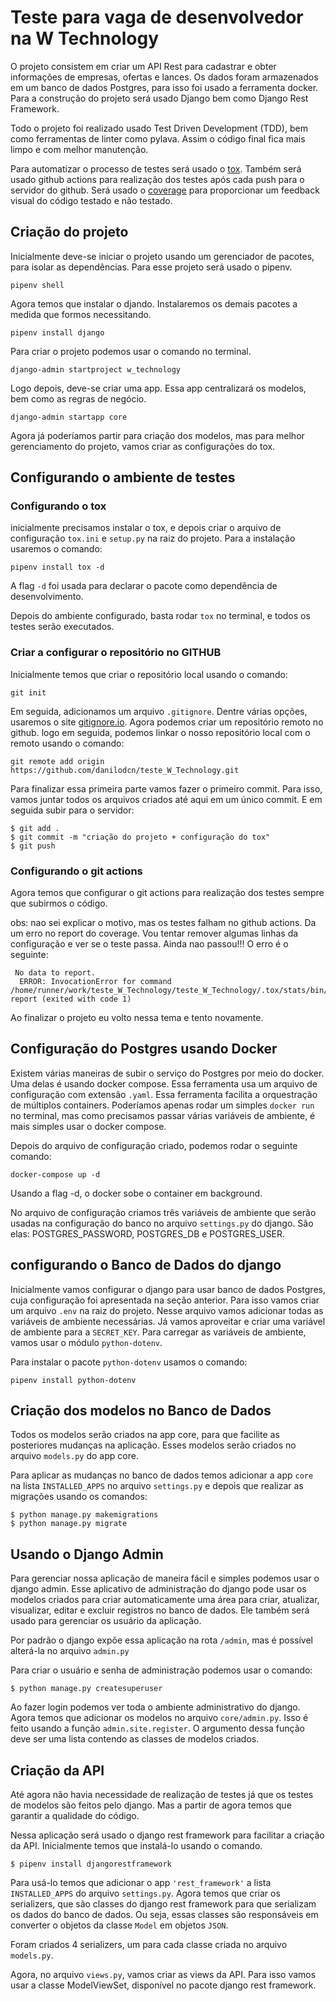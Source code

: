 # Teste para vaga de desenvolvedor na W Technology

O projeto consistem em criar um API Rest para cadastrar e obter informações de empresas, ofertas e lances.
Os dados foram armazenados em um banco de dados Postgres, para isso foi usado a ferramenta docker. Para a construção do projeto será usado Django bem como Django Rest Framework.

Todo o projeto foi realizado usado Test Driven Development (TDD), bem como ferramentas de linter como pylava. Assim o código final fica mais limpo e com melhor manutenção.

Para automatizar o processo de testes será usado o [tox](https://tox.wiki/en/latest/index.html). Também será usado github actions para realização dos testes após cada push para o servidor do github. Será usado o [coverage]() para proporcionar um feedback visual do código testado e não testado.

## Criação do projeto

Inicialmente deve-se iniciar o projeto usando um gerenciador de pacotes, para isolar as dependências. Para esse projeto será usado o pipenv.

```
pipenv shell
```

Agora temos que instalar o djando. Instalaremos os demais pacotes a medida que formos necessitando.

```
pipenv install django
```

Para criar o projeto podemos usar o comando no terminal.

```
django-admin startproject w_technology
```

Logo depois, deve-se criar uma app. Essa app centralizará os modelos, bem como as regras de negócio.

```
django-admin startapp core
```

Agora já poderíamos partir para criação dos modelos, mas para melhor gerenciamento do projeto, vamos criar as configurações do tox.

## Configurando o ambiente de testes

### Configurando o tox

inicialmente precisamos instalar o tox, e depois criar o arquivo de configuração `tox.ini` e `setup.py` na raiz do projeto. Para a instalação usaremos o comando:

```
pipenv install tox -d
```

A flag `-d` foi usada para declarar o pacote como dependência de desenvolvimento.

Depois do ambiente configurado, basta rodar `tox` no terminal, e todos os testes serão executados.

### Criar a configurar o repositório no GITHUB

Inicialmente temos que criar o repositório local usando o comando:

```
git init
```

Em seguida, adicionamos um arquivo `.gitignore`. Dentre várias opções, usaremos o site [gitignore.io](https://gitignore.io). Agora podemos criar um repositório remoto no github. logo em seguida, podemos linkar o nosso repositório local com o remoto usando o comando:

```
git remote add origin https://github.com/danilodcn/teste_W_Technology.git
```

Para finalizar essa primeira parte vamos fazer o primeiro commit. Para isso, vamos juntar todos os arquivos criados até aqui em um único commit. E em seguida subir para o servidor:

```
$ git add .
$ git commit -m "criação do projeto + configuração do tox"
$ git push
```

### Configurando o git actions

Agora temos que configurar o git actions para realização dos testes sempre que subirmos o código.

obs: nao sei explicar o motivo, mas os testes falham no github actions. Da um erro no report do coverage. Vou tentar remover algumas linhas da configuração e ver se o teste passa.
Ainda nao passou!!! O erro é o seguinte:

```
 No data to report.
  ERROR: InvocationError for command /home/runner/work/teste_W_Technology/teste_W_Technology/.tox/stats/bin/coverage report (exited with code 1)
```

Ao finalizar o projeto eu volto nessa tema e tento novamente.

## Configuração do Postgres usando Docker

Existem várias maneiras de subir o serviço do Postgres por meio do docker. Uma delas é usando docker compose. Essa ferramenta usa um arquivo de configuração com extensão `.yaml`. Essa ferramenta facilita a orquestração de múltiplos containers. Poderíamos apenas rodar um simples `docker run` no terminal, mas como precisamos passar várias variáveis de ambiente, é mais simples usar o docker compose.

Depois do arquivo de configuração criado, podemos rodar o seguinte comando:

```
docker-compose up -d
```

Usando a flag -d, o docker sobe o container em background.

No arquivo de configuração criamos três variáveis de ambiente que serão usadas na configuração do banco no arquivo `settings.py` do django. São elas: POSTGRES_PASSWORD, POSTGRES_DB e POSTGRES_USER.


## configurando o Banco de Dados do django

Inicialmente vamos configurar o django para usar banco de dados Postgres, cuja configuração foi apresentada na seção anterior. Para isso vamos criar um arquivo `.env` na raiz do projeto. Nesse arquivo vamos adicionar todas as variáveis de ambiente necessárias. Já vamos aproveitar e criar uma variável de ambiente para a `SECRET_KEY`. Para carregar as variáveis de ambiente, vamos usar o módulo `python-dotenv`.

Para instalar o pacote `python-dotenv` usamos o comando:

```
pipenv install python-dotenv
```

## Criação dos modelos no Banco de Dados

Todos os modelos serão criados na app core, para que facilite as posteriores mudanças na aplicação. Esses modelos serão criados no arquivo `models.py` do app core.

Para aplicar as mudanças no banco de dados temos adicionar a app `core` na lista `INSTALLED_APPS` no arquivo `settings.py` e depois que realizar as migrações usando os comandos:

```
$ python manage.py makemigrations
$ python manage.py migrate 
```

## Usando o Django Admin

Para gerenciar nossa aplicação de maneira fácil e simples podemos usar o django admin. Esse aplicativo de administração do django pode usar os modelos criados para criar automaticamente uma área para criar, atualizar, visualizar, editar e excluir registros no banco de dados. Ele também será usado para gerenciar os usuário da aplicação.

Por padrão o django expõe essa aplicação na rota `/admin`, mas é possível alterá-la no arquivo `admin.py`  

Para criar o usuário e senha de administração podemos usar o comando:

```
$ python manage.py createsuperuser
```

Ao fazer login podemos ver toda o ambiente administrativo do django. Agora temos que adicionar os modelos no arquivo `core/admin.py`. Isso é feito usando a função `admin.site.register`. O argumento dessa função deve ser uma lista contendo as classes de modelos criados.

## Criação da API

Até agora não havia necessidade de realização de testes já que os testes de modelos são feitos pelo django. Mas a partir de agora temos que garantir a qualidade do código.

Nessa aplicação será usado o django rest framework para facilitar a criação da API. Inicialmente temos que instalá-lo usando o comando.

 ```
$ pipenv install djangorestframework
```

Para usá-lo temos que adicionar o app `'rest_framework'` a lista `INSTALLED_APPS` do arquivo `settings.py`. Agora temos que criar os serializers, que são classes do django rest framework para que serializam os dados do banco de dados. Ou seja, essas classes são responsáveis em converter o objetos da classe `Model` em objetos `JSON`.

Foram criados 4 serializers, um para cada classe criada no arquivo `models.py`.

Agora, no arquivo `views.py`, vamos criar as views da API. Para isso vamos usar a classe ModelViewSet, disponível no pacote django rest framework.
